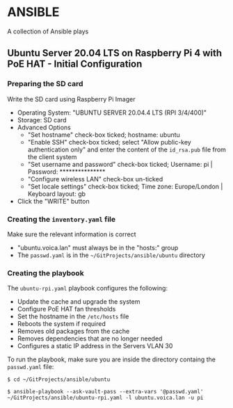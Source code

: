 # ANSIBLE
A collection of Ansible plays

## Ubuntu Server 20.04 LTS on Raspberry Pi 4 with PoE HAT - Initial Configuration

### Preparing the SD card

Write the SD card using Raspberry Pi Imager

* Operating System: "UBUNTU SERVER 20.04.4 LTS (RPI 3/4/400)"
* Storage: SD card
* Advanced Options
  * "Set hostname" check-box ticked; hostname: ubuntu
  * "Enable SSH" check-box ticked; select "Allow public-key authentication only" and enter the content of the `id_rsa.pub` file from the client system
  * "Set username and password" check-box ticked; Username: pi | Password: ***************
  * "Configure wireless LAN" check-box un-ticked
  * "Set locale settings" check-box ticked; Time zone: Europe/London | Keyboard layout: gb
* Click the "WRITE" button

### Creating the `inventory.yaml` file

Make sure the relevant information is correct

* "ubuntu.voica.lan" must always be in the "hosts:" group
* The `passwd.yaml` is in the `~/GitProjects/ansible/ubuntu` directory

### Creating the playbook

The `ubuntu-rpi.yaml` playbook configures the following:

* Update the cache and upgrade the system
* Configure PoE HAT fan thresholds
* Set the hostname in the `/etc/hosts` file
* Reboots the system if required
* Removes old packages from the cache
* Removes dependencies that are no longer needed
* Configures a static IP address in the Servers VLAN 30

To run the playbook, make sure you are inside the directory containg the `passwd.yaml` file:

`$ cd ~/GitProjects/ansible/ubuntu`

`$ ansible-playbook --ask-vault-pass --extra-vars '@passwd.yaml' ~/GitProjects/ansible/ubuntu-rpi.yaml -l ubuntu.voica.lan -u pi`
